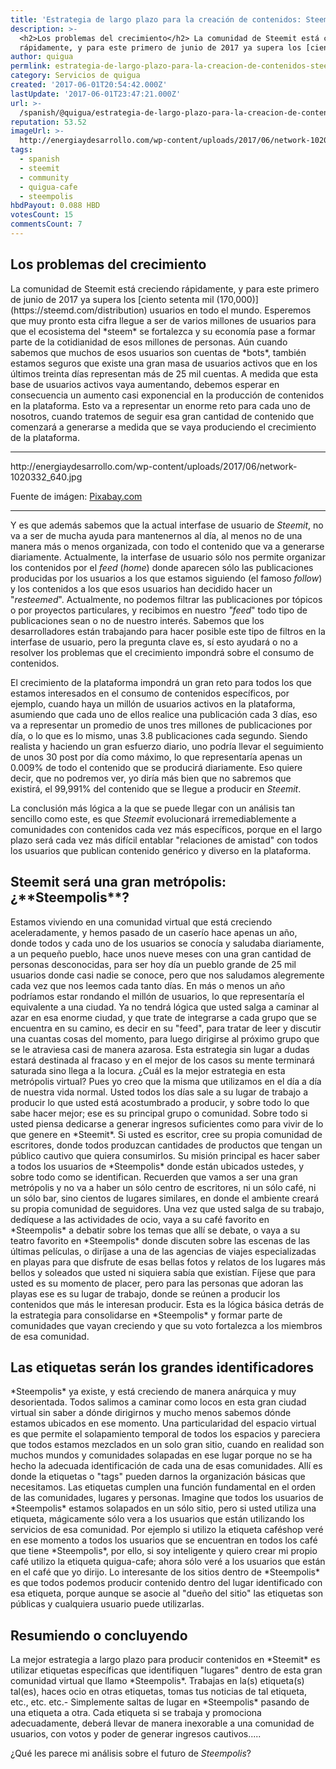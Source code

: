 ```yaml
---
title: 'Estrategia de largo plazo para la creación de contenidos: Steempolis'
description: >-
  <h2>Los problemas del crecimiento</h2> La comunidad de Steemit está creciendo
  rápidamente, y para este primero de junio de 2017 ya supera los [ciento ...
author: quigua
permlink: estrategia-de-largo-plazo-para-la-creacion-de-contenidos-steempolis
category: Servicios de quigua
created: '2017-06-01T20:54:42.000Z'
lastUpdate: '2017-06-01T23:47:21.000Z'
url: >-
  /spanish/@quigua/estrategia-de-largo-plazo-para-la-creacion-de-contenidos-steempolis
reputation: 53.52
imageUrl: >-
  http://energiaydesarrollo.com/wp-content/uploads/2017/06/network-1020332_640.jpg
tags:
  - spanish
  - steemit
  - community
  - quigua-cafe
  - steempolis
hbdPayout: 0.088 HBD
votesCount: 15
commentsCount: 7
---
```


<h2>Los problemas del crecimiento</h2>
La comunidad de Steemit está creciendo rápidamente, y para este primero de junio de 2017 ya supera los [ciento setenta mil (170,000)](https://steemd.com/distribution)  usuarios en todo el mundo. Esperemos que muy pronto esta cifra llegue a ser de varios millones de usuarios para que el ecosistema del *steem* se fortalezca y su economía pase a formar parte de la cotidianidad de esos millones de personas. Aún cuando sabemos que muchos de esos usuarios son cuentas de *bots*, también estamos seguros que existe una gran masa de usuarios activos que en los últimos treinta días representan más de 25 mil cuentas.   A medida que esta base de usuarios activos vaya aumentando, debemos esperar en consecuencia un aumento casi exponencial en la producción de contenidos en la plataforma.  Esto va a representar un enorme reto para cada uno de nosotros, cuando tratemos de seguir esa gran cantidad de contenido que comenzará a generarse a medida que se vaya produciendo el crecimiento de la plataforma. 
<hr>
http://energiaydesarrollo.com/wp-content/uploads/2017/06/network-1020332_640.jpg

Fuente  de imágen: [Pixabay.com](http://pixabay.com)
<hr>

Y es que además sabemos que la actual interfase de usuario de *Steemit*, no va a ser de mucha ayuda para mantenernos al día, al menos no de una manera más o menos organizada, con  todo el contenido que va a generarse diariamente. Actualmente, la interfase de usuario sólo nos permite organizar los contenidos por el *feed* (*home*) donde aparecen sólo las publicaciones producidas por los usuarios a los que estamos siguiendo  (el famoso *follow*) y los contenidos a los que esos usuarios han decidido hacer un "*resteemed*". Actualmente, no podemos filtrar las publicaciones por tópicos o por proyectos particulares, y recibimos en nuestro *"feed*" todo tipo de publicaciones sean o no de nuestro interés. Sabemos que los desarrolladores están trabajando para hacer posible este tipo de filtros en la interfase de usuario, pero la pregunta clave es, sí esto ayudará o no a resolver los problemas que el crecimiento impondrá sobre el consumo de contenidos. 

El crecimiento de la plataforma impondrá un gran reto para todos los que estamos interesados en el consumo de contenidos específicos, por ejemplo, cuando haya un millón de usuarios activos en la plataforma, asumiendo que cada uno de ellos realice una publicación cada 3 días, eso va a representar un promedio de unos tres millones de publicaciones por día, o lo que es lo mismo, unas 3.8 publicaciones cada segundo. Siendo realista y haciendo un gran esfuerzo diario,  uno podría llevar el seguimiento de unos 30 post por día como máximo, lo que representaría apenas un 0.009% de todo el contenido que se producirá diariamente. Eso quiere decir, que no podremos ver, yo diría más bien que no sabremos que existirá,  el 99,991% del contenido que se llegue a producir en *Steemit*.

La conclusión más lógica a la que se puede llegar con un análisis tan sencillo como este, es que *Steemit* evolucionará  irremediablemente a comunidades con contenidos cada vez más específicos, porque en el largo plazo será cada vez más difícil entablar "relaciones de amistad" con todos los usuarios que publican contenido genérico y diverso en la plataforma.

<h2>Steemit será una gran metrópolis: ¿**Steempolis**?</h2>
Estamos viviendo en una comunidad virtual que está creciendo aceleradamente, y hemos pasado de un caserío hace apenas un año, donde todos y cada uno de los usuarios se conocía y saludaba diariamente, a un pequeño pueblo, hace unos nueve meses con una gran cantidad de personas desconocidas, para ser hoy día un pueblo grande de 25 mil usuarios donde casi nadie se conoce, pero que nos saludamos alegremente cada vez que nos  leemos cada tanto días. En más o menos un año podríamos estar rondando el millón de usuarios, lo que representaría el equivalente a una ciudad. Ya no tendrá lógica que usted salga a caminar al azar en esa enorme ciudad, y que trate de integrarse a cada grupo que se encuentra en su camino, es decir en su "feed", para tratar de leer y discutir una cuantas cosas del momento, para luego dirigirse al próximo grupo  que se le atraviesa casi de manera azarosa. Esta estrategia sin lugar a dudas estará destinada al fracaso y en el mejor de los casos su mente terminará saturada sino llega a la locura.
¿Cuál es la mejor estrategia en esta metrópolis virtual?  Pues yo creo que la misma que utilizamos en el día a día de nuestra vida normal. Usted todos los días sale a su lugar de trabajo a producir lo que usted está acostumbrado a producir, y sobre todo lo que sabe hacer mejor; ese es su principal grupo o comunidad. Sobre todo si usted piensa dedicarse a generar ingresos suficientes como para vivir de lo que genere en *Steemit*. Si usted es escritor, cree su propia comunidad de escritores, donde todos produzcan cantidades de productos que tengan un público cautivo que quiera consumirlos. Su misión principal es hacer saber a todos los usuarios de *Steempolis* donde están ubicados ustedes, y sobre todo como se identifican. Recuerden que vamos a ser una gran metrópolis y no va a haber un sólo centro de escritores, ni un sólo café, ni un sólo bar, sino cientos de lugares similares, en donde el ambiente creará su propia comunidad de seguidores. 
Una vez que usted salga de su trabajo, dedíquese a las actividades de ocio, vaya a su café favorito en *Steempolis* a debatir sobre los temas que allí se debate, o vaya a su teatro favorito en *Steempolis* donde discuten sobre las escenas de las últimas películas, o diríjase a una de las agencias de viajes especializadas en playas para que disfrute de esas bellas fotos y relatos de los lugares más bellos y soleados que usted ni siquiera sabía que existían. Fíjese que para usted es su momento de placer, pero para las personas que adoran las playas ese es su lugar de trabajo, donde se reúnen a producir los contenidos que más le interesan producir. Esta es la lógica básica detrás de la estrategia para consolidarse en *Steempolis* y formar parte de comunidades que vayan creciendo y que su voto fortalezca a los miembros de esa comunidad. 

<h2>Las etiquetas serán los grandes identificadores</h2>
*Steempolis* ya existe, y está creciendo de manera anárquica y muy desorientada. Todos salimos a caminar como locos en esta gran ciudad virtual sin saber a dónde dirigirnos y mucho menos sabemos dónde estamos ubicados en ese momento. Una particularidad del espacio virtual es que permite el solapamiento temporal de todos los espacios y pareciera que todos estamos mezclados en un solo gran sitio, cuando en realidad son muchos mundos y comunidades solapadas en ese lugar porque no se ha hecho la adecuada identificación de cada una de esas comunidades. Allí es donde la etiquetas o "tags" pueden darnos la organización básicas que necesitamos. Las etiquetas cumplen una función fundamental en el orden de las comunidades, lugares y personas. Imagine que todos los usuarios de *Steempolis* estamos solapados en un sólo sitio, pero si usted utiliza una etiqueta, mágicamente sólo vera a los usuarios que están utilizando los servicios de esa comunidad. Por ejemplo si utilizo la etiqueta caféshop veré en ese momento a todos los usuarios que se encuentran en todos los café que tiene *Steempolis*, por ello, si soy inteligente y quiero crear mi propio café utilizo la etiqueta quigua-cafe; ahora sólo veré a los usuarios que están en el café que yo dirijo. Lo interesante de los sitios dentro de *Steempolis* es que todos podemos producir contenido dentro del lugar identificado con esa etiqueta, porque aunque se asocie al "dueño del sitio" las etiquetas son públicas y cualquiera usuario puede utilizarlas. 

<h2> Resumiendo o concluyendo</h2>
La mejor estrategia a largo plazo para producir contenidos en *Steemit* es utilizar etiquetas específicas que identifiquen "lugares" dentro de esta gran comunidad virtual que llamo *Steempolis*. Trabajas en la(s) etiqueta(s) tal(es), haces ocio en otras etiquetas, tomas tus noticias de tal etiqueta, etc., etc. etc.- Simplemente saltas de lugar en *Steempolis* pasando de una etiqueta a otra. Cada etiqueta si se trabaja y promociona adecuadamente, deberá llevar de manera inexorable a una comunidad de usuarios, con votos y poder de generar ingresos cautivos.....

¿Qué les parece mi análisis sobre  el futuro de *Steempolis*?
